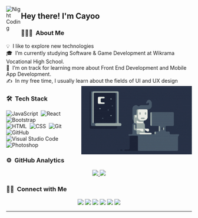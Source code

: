 <p><img alt="Night Coding" src="./assets/Hand%20Wave.gif" width="40" align="left"></p><h2>Hey there! I'm Cayoo</h2><p></p>
<!-- ## 👋 &nbsp;Hey there! I'm Aditya -->
<h3 id="-about-me">👨🏻‍💻 &nbsp;About Me</h3>
<p>💡 &nbsp;I like to explore new technologies<br>
🎓 &nbsp;I’m currently studying Software & Game Development at Wikrama Vocational High School.<br>
🌱 &nbsp;I’m on track for learning more about Front End Development and Mobile App Development.<br>
✍️ &nbsp;In my free time, I usually learn about the fields of UI and UX design<br>
<!-- 💬 &nbsp;Feel free to reach out to me for pro bono consulting and volunteering, or just for some interesting discussion.<br> -->
<!-- ✉️ &nbsp;You can shoot me an email at <a href="mailto:avsingh@umass.edu">avsingh@umass.edu</a>! I’ll try to respond as soon as I can.<br> -->
<!-- 📄 &nbsp;Please have a look at my <a href="https://www.adityavsingh.com/resume.html">Résumé</a> for more details about me. I’m open to feedback and suggestions!</p> -->
<img alt="Night Coding" src="https://raw.githubusercontent.com/AVS1508/AVS1508/master/assets/Night-Coding.gif" align="right">
<h3 id="-tech-stack">🛠 &nbsp;Tech Stack</h3>
<p>
<img src="https://img.shields.io/badge/-JavaScript-05122A?style=flat&amp;logo=javascript" alt="JavaScript">&nbsp;
<img src="https://img.shields.io/badge/-React-05122A?style=flat&amp;logo=react" alt="React">&nbsp;
<img src="https://img.shields.io/badge/-Bootstrap-05122A?style=flat&amp;logo=bootstrap&amp;logoColor=563D7C" alt="Bootstrap"><br>
<img src="https://img.shields.io/badge/-HTML-05122A?style=flat&amp;logo=HTML5" alt="HTML">&nbsp;
<img src="https://img.shields.io/badge/-CSS-05122A?style=flat&amp;logo=CSS3&amp;logoColor=1572B6" alt="CSS">&nbsp;
<img src="https://img.shields.io/badge/-Git-05122A?style=flat&amp;logo=git" alt="Git">&nbsp;
<img src="https://img.shields.io/badge/-GitHub-05122A?style=flat&amp;logo=github" alt="GitHub">&nbsp;<br>
<img src="https://img.shields.io/badge/-Visual%20Studio%20Code-05122A?style=flat&amp;logo=visual-studio-code&amp;logoColor=007ACC" alt="Visual Studio Code">&nbsp;
<img src="https://img.shields.io/badge/-Photoshop-05122A?style=flat&amp;logo=adobe-photoshop" alt="Photoshop">&nbsp;
</p>
<h3 id="️-github-analytics">⚙️ &nbsp;GitHub Analytics</h3>
<p align="center">
<a href="https://github.com/andkstrr">
  <img height="180em" src="https://github-readme-stats-eight-theta.vercel.app/api?username=AVS1508&amp;show_icons=true&amp;theme=algolia&amp;include_all_commits=true&amp;count_private=true">
  <img height="180em" src="https://github-readme-stats-eight-theta.vercel.app/api/top-langs/?username=AVS1508&amp;layout=compact&amp;langs_count=8&amp;theme=algolia">
</a>
</p>
<h3 id="-connect-with-me">🤝🏻 &nbsp;Connect with Me</h3>
<p align="center">
<a href="https://www.andkstrr.my.id"><img src="https://img.shields.io/badge/-andkstrr.my.id-3423A6?style=flat&amp;logo=Google-Chrome&amp;logoColor=white"></a>
<a href="https://linkedin.com/in/andkstrr"><img src="https://img.shields.io/badge/-Aditya%20Vikram%20Singh-0077B5?style=flat&amp;logo=Linkedin&amp;logoColor=white"></a>
<a href="https://linkedin.com/in/andkstrr"><img src="https://img.shields.io/badge/-Andika%20Satrio-0077B5?style=flat&amp;logo=Linkedin&amp;logoColor=white"></a>
<a href="mailto:andikasatrionurcahyo@gmail.com"><img src="https://img.shields.io/badge/-avsingh@umass.edu-D14836?style=flat&amp;logo=Gmail&amp;logoColor=white"></a>
<a href="https://instagram.com/andkstrr_"><img src="https://img.shields.io/badge/-@adityavs__-E4405F?style=flat&amp;logo=Instagram&amp;logoColor=white"></a>
<a href="https://facebook.com/andikasatrionurcahyo"><img src="https://img.shields.io/badge/-@AVS1508-1877F2?style=flat&amp;logo=Facebook&amp;logoColor=white"></a>
</p>
<hr>
